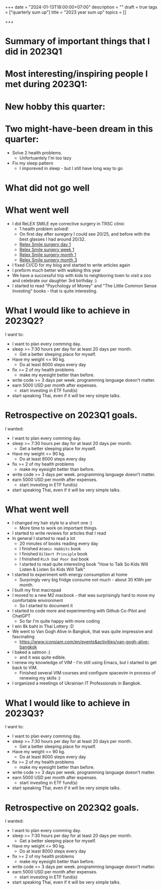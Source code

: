+++
date = "2024-01-13T18:00:00+07:00"
description = ""
draft = true
tags = ["quarterly sum up"]
title = "2023 year sum up"
topics = []

+++

# Summary of important things that I did in 2023Q1


<!--more-->

# Most interesting/inspiring people I met during 2023Q1:

# New hobby this quarter:

# Two might-have-been dream in this quarter:

* Solve 2 health problems.
  * Unfortuantely I'm too lazy
* Fix my sleep pattern
  * I imporeved in sleep - but I still have long way to go

# What did not go well

# What went well

* I did ReLEX SMILE eye corrective surgery in TRSC clinic
  * 1 health problem solved!
  * On first day after suregery I could see 20/25, and before with the best glasses I had around 20/32.
  * [Relex Smile surgery day 1](/img/relex-smile-surgery-day1.jpeg)
  * [Relex Smile surgery week 1](/img/relex-smile-surgery-week1.jpeg)
  * [Relex Smile surgery month 1](/img/relex-smile-surgery-month1.jpeg)
  * [Relex Smile surgery month 3](/img/relex-smile-surgery-month3.jpeg)
* I fixed CI/CD for my blog and started to write articles again
* I preform much better with walking this year
* We have a successful trip with kids to neighboring town to visit a zoo and celebrate our daughter 3rd birthday :)
* I started to read "Psychology of Money" and "The Little Common Sense Investing" books - that is quite interesting.

# What I would like to achieve in 2023Q2?
I want to:

* I want to plan every comming day.
* sleep >= 7:30 hours per day for at least 20 days per month.
  * Get a better sleeping place for myself.
* Have my weight <= 90 kg.
  * Do at least 8000 steps every day
* fix >= 2 of my health problems
  * make my eyesight better than before.
* write code >= 3 days per week. programming language doesn't matter.
* earn 5000 USD per month after expenses.
  * start investing in ETF fund(s)
* start speaking Thai, even if it will be very simple talks.

# Retrospective on 2023Q1 goals.
I wanted:

* I want to plan every comming day.
* sleep >= 7:30 hours per day for at least 20 days per month.
  * Get a better sleeping place for myself.
* Have my weight <= 90 kg.
  * Do at least 8000 steps every day
* fix >= 2 of my health problems
  * make my eyesight better than before.
* write code >= 3 days per week. programming language doesn't matter.
* earn 5000 USD per month after expenses.
  * start investing in ETF fund(s)
* start speaking Thai, even if it will be very simple talks.
# What went well

* I changed my hair style to a short one :)
  * More time to work on important things.
* I started to write reviews for articles that I read
* In general I started to read a lot
  * 20 minutes of books reading every day
  * I finished `Atomic Habbits` book
  * I finished `Dilbert Principle` book
  * I fninshed `Rich Dad Poor Dad` book
  * I started to read quite interesting book "How to Talk So Kids Will Listen & Listen So Kids Will Talk"
* I started to experiment with energy consumption at home
  * Surpringly very big fridge consume not much - about 30 KWh per month.
* I built my first macropad
* I moved to a new M2 macbook - that was surprisingly hard to move my comfortable environment
  * So I started to document it
* I started to code more and experimenting with Github Co-Pilot and ChatGPT
  * So far I'm quite happy with more coding
* I win 8k baht in Thai Lottery :D
* We went to Van Gogh Alive in Bangkok, that was quite impressive and fascinating
  * https://www.iconsiam.com/en/events&activities/van-gogh-alive-bangkok
* I baked a salmon :)
  * and it was quite edible.
* I renew my knowledge of VIM - I'm still using Emacs, but I started to get back to VIM.
  * Finished several VIM courses and configure spacevim in process of renewing my skills :)
* I organized a meetings of Ukrainian IT Professionals in Bangkok.

# What I would like to achieve in 2023Q3?
I want to:

* I want to plan every comming day.
* sleep >= 7:30 hours per day for at least 20 days per month.
  * Get a better sleeping place for myself.
* Have my weight <= 90 kg.
  * Do at least 8000 steps every day
* fix >= 2 of my health problems
  * make my eyesight better than before.
* write code >= 3 days per week. programming language doesn't matter.
* earn 5000 USD per month after expenses.
  * start investing in ETF fund(s)
* start speaking Thai, even if it will be very simple talks.

# Retrospective on 2023Q2 goals.
I wanted:

* I want to plan every comming day.
* sleep >= 7:30 hours per day for at least 20 days per month.
  * Get a better sleeping place for myself.
* Have my weight <= 90 kg.
  * Do at least 8000 steps every day
* fix >= 2 of my health problems
  * make my eyesight better than before.
* write code >= 3 days per week. programming language doesn't matter.
* earn 5000 USD per month after expenses.
  * start investing in ETF fund(s)
* start speaking Thai, even if it will be very simple talks.

